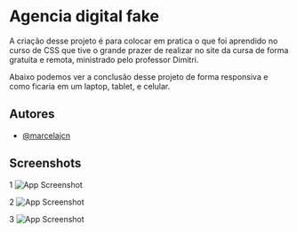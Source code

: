 
# Agencia digital fake

A criação desse projeto é para colocar em pratica o que foi aprendido no curso de CSS que tive o grande prazer de realizar no site da cursa de forma gratuita e remota, ministrado pelo professor Dimitri. 

Abaixo podemos ver a conclusão desse projeto de forma responsiva e como ficaria em um laptop, tablet, e celular. 




## Autores

- [@marcelajcn](https://www.github.com/marcelajcn)


## Screenshots

 1 ![App Screenshot](https://i.postimg.cc/CYHVvBJD/0.jpg)

2 ![App Screenshot](https://i.postimg.cc/7wKrkFFZ/75.jpg)

 3 ![App Screenshot](https://i.postimg.cc/R4Sx2SbY/7774.jpg)


